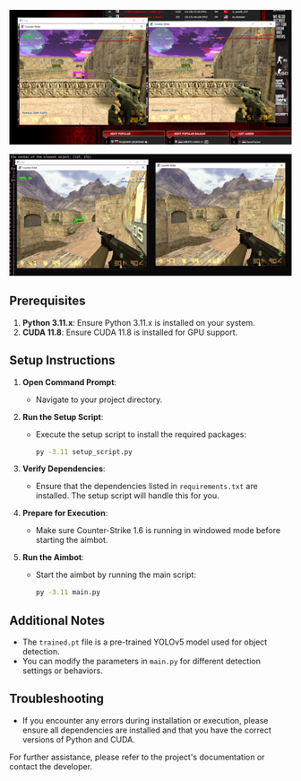 ![Showcase](showcase.png)

![Showcase](gif.gif)


## Prerequisites

1. **Python 3.11.x**: Ensure Python 3.11.x is installed on your system.
2. **CUDA 11.8**: Ensure CUDA 11.8 is installed for GPU support.

## Setup Instructions

1. **Open Command Prompt**:
   - Navigate to your project directory.

2. **Run the Setup Script**:
   - Execute the setup script to install the required packages:
     ```bash
     py -3.11 setup_script.py
     ```

3. **Verify Dependencies**:
   - Ensure that the dependencies listed in `requirements.txt` are installed. The setup script will handle this for you.

4. **Prepare for Execution**:
   - Make sure Counter-Strike 1.6 is running in windowed mode before starting the aimbot.

5. **Run the Aimbot**:
   - Start the aimbot by running the main script:
     ```bash
     py -3.11 main.py
     ```

## Additional Notes

- The `trained.pt` file is a pre-trained YOLOv5 model used for object detection.
- You can modify the parameters in `main.py` for different detection settings or behaviors.

## Troubleshooting

- If you encounter any errors during installation or execution, please ensure all dependencies are installed and that you have the correct versions of Python and CUDA.

For further assistance, please refer to the project's documentation or contact the developer.
